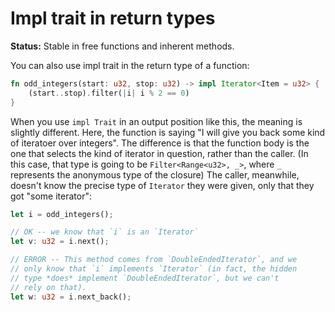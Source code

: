 # Impl trait in return types

**Status:** Stable in free functions and inherent methods.

You can also use impl trait in the return type of a function:

```rust
fn odd_integers(start: u32, stop: u32) -> impl Iterator<Item = u32> {
    (start..stop).filter(|i| i % 2 == 0)
}
```

When you use `impl Trait` in an output position like this, the meaning is slightly different. Here, the function is saying "I will give you back some kind of iteratoer over integers". The difference is that the function body is the one that selects the kind of iterator in question, rather than the caller. (In this case, that type is going to be `Filter<Range<u32>, _>`, where `_` represents the anonymous type of the closure) The caller, meanwhile, doesn't know the precise type of `Iterator` they were given, only that they got "some iterator":

```rust
let i = odd_integers();

// OK -- we know that `i` is an `Iterator`
let v: u32 = i.next();

// ERROR -- This method comes from `DoubleEndedIterator`, and we
// only know that `i` implements `Iterator` (in fact, the hidden
// type *does* implement `DoubleEndedIterator`, but we can't
// rely on that).
let w: u32 = i.next_back(); 
```

